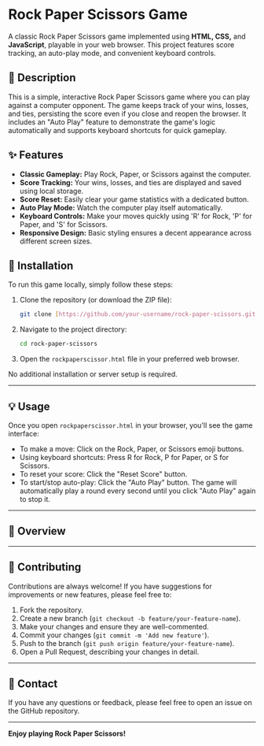 # Rock Paper Scissors Game
A classic Rock Paper Scissors game implemented using **HTML, CSS,** and **JavaScript**, playable in your web browser. This project features score tracking, an auto-play mode, and convenient keyboard controls.



## 📝 Description
This is a simple, interactive Rock Paper Scissors game where you can play against a computer opponent. The game keeps track of your wins, losses, and ties, persisting the score even if you close and reopen the browser. It includes an "Auto Play" feature to demonstrate the game's logic automatically and supports keyboard shortcuts for quick gameplay.


## ✨ Features
* **Classic Gameplay:** Play Rock, Paper, or Scissors against the computer.
* **Score Tracking:** Your wins, losses, and ties are displayed and saved using local storage.
* **Score Reset:** Easily clear your game statistics with a dedicated button.
* **Auto Play Mode:** Watch the computer play itself automatically.
* **Keyboard Controls:** Make your moves quickly using 'R' for Rock, 'P' for Paper, and 'S' for Scissors.
* **Responsive Design:** Basic styling ensures a decent appearance across different screen sizes.



## 🚀 Installation
To run this game locally, simply follow these steps:

1.  Clone the repository (or download the ZIP file):
    ```bash
    git clone [https://github.com/your-username/rock-paper-scissors.git](https://github.com/your-username/rock-paper-scissors.git)
    ```
2.  Navigate to the project directory:

    ```bash
    cd rock-paper-scissors
    ```

3.  Open the `rockpaperscissor.html` file in your preferred web browser.

No additional installation or server setup is required.

---

## 💡 Usage
Once you open `rockpaperscissor.html` in your browser, you'll see the game interface:

* To make a move: Click on the Rock, Paper, or Scissors emoji buttons.
* Using keyboard shortcuts: Press R for Rock, P for Paper, or S for Scissors.
* To reset your score: Click the "Reset Score" button.
* To start/stop auto-play: Click the "Auto Play" button. The game will automatically play a round every second until you click "Auto Play" again to stop it.

---

## 📂 Overview



---

## 🤝 Contributing
Contributions are always welcome! If you have suggestions for improvements or new features, please feel free to:

1.  Fork the repository.
2.  Create a new branch (`git checkout -b feature/your-feature-name`).
3.  Make your changes and ensure they are well-commented.
4.  Commit your changes (`git commit -m 'Add new feature'`).
5.  Push to the branch (`git push origin feature/your-feature-name`).
6.  Open a Pull Request, describing your changes in detail.

---

## 📧 Contact
If you have any questions or feedback, please feel free to open an issue on the GitHub repository.

---

**Enjoy playing Rock Paper Scissors!**

 